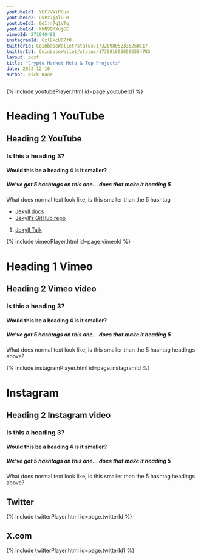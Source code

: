 ```yaml
---
youtubeId1: YEC7VWiPOuo
youtubeId2: uvPz7jAlO-0
youtubeId3: 0dIjn7g1VTg
youtubeId4: XhN9QMXujGE
vimeoId: 271940482
instagramId: CzlEkcUO7f8
twitterId: CoinbaseWallet/status/1732098052335260117
twitterId1: CoinbaseWallet/status/1735016950596554783
layout: post
title: "Crypto Market Meta & Top Projects"
date: 2023-12-10
author: Nick Kane
---
```


{% include youtubePlayer.html id=page.youtubeId1 %}

# Heading 1 YouTube
## Heading 2 YouTube
### Is this a heading 3? 
#### Would this be a heading 4 is it smaller?
##### We've got 5 hashtags on this one... does that make it heading 5
What does normal text look like, is this smaller than the 5 hashtag 

- [Jekyll docs][jekyll-docs] 
- [Jekyll’s GitHub repo][jekyll-gh]
1. [Jekyll Talk][jekyll-talk]

[jekyll-docs]: https://jekyllrb.com/docs/home
[jekyll-gh]:   https://github.com/jekyll/jekyll
[jekyll-talk]: https://talk.jekyllrb.com/


{% include vimeoPlayer.html id=page.vimeoId %}

# Heading 1 Vimeo
## Heading 2 Vimeo video
### Is this a heading 3? 
#### Would this be a heading 4 is it smaller?
##### We've got 5 hashtags on this one... does that make it heading 5
What does normal text look like, is this smaller than the 5 hashtag headings above? 


{% include instagramPlayer.html id=page.instagramId %}

# Instagram
## Heading 2 Instagram video
### Is this a heading 3? 
#### Would this be a heading 4 is it smaller?
##### We've got 5 hashtags on this one... does that make it heading 5
What does normal text look like, is this smaller than the 5 hashtag headings above? 


## Twitter
{% include twitterPlayer.html id=page.twitterId %}

## X.com
{% include twitterPlayer.html id=page.twitterId1 %}
